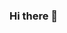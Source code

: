 ### Hi there 👋

<!--
**nabeelp/nabeelp** is a ✨ _special_ ✨ repository because its `README.md` (this file) appears on your GitHub profile.

Here are some ideas to get you started:

- 🔭 I’m currently working on ...
- 🌱 I’m currently learning ...
- 👯 I’m looking to collaborate on ...
- 🤔 I’m looking for help with ...
- 💬 Ask me about ...
- 📫 How to reach me: ...
- 😄 Pronouns: ...
- ⚡ Fun fact: ...

Check out the following for ideas on what to put here:

- https://www.sitepoint.com/github-profile-readme/
- https://yushi95.medium.com/how-to-create-a-beautiful-readme-for-your-github-profile-36957caa711c
- https://dev.to/github/10-standout-github-profile-readmes-h2o
- 

-->
